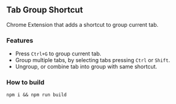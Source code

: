 ## Tab Group Shortcut

Chrome Extension that adds a shortcut to group current tab.

### Features

- Press `Ctrl+G` to group current tab.
- Group multiple tabs, by selecting tabs pressing `Ctrl` or `Shift`.
- Ungroup, or combine tab into group with same shortcut.

### How to build

```
npm i && npm run build
```
